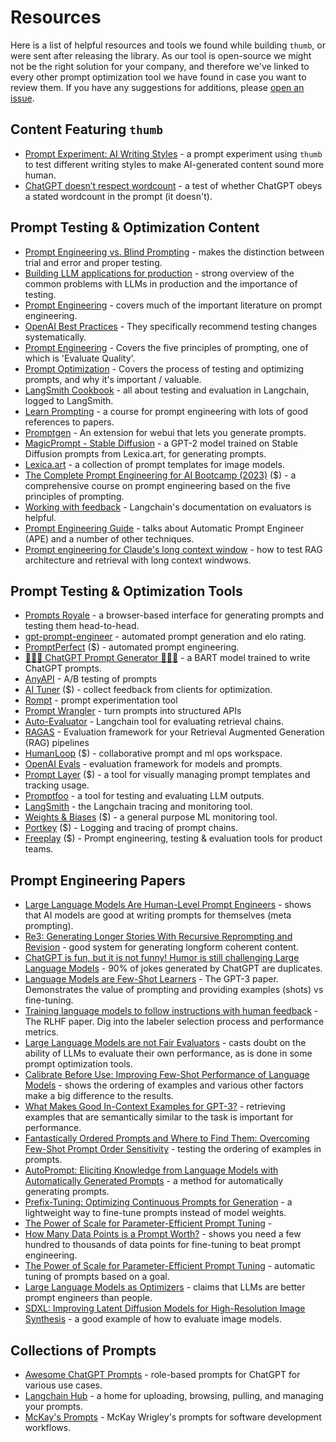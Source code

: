 # Resources
Here is a list of helpful resources and tools we found while building `thumb`, or were sent after releasing the library. As our tool is open-source we might not be the right solution for your company, and therefore we've linked to every other prompt optimization tool we have found in case you want to review them. If you have any suggestions for additions, please [open an issue](/CONTRIBUTING.md). 


## Content Featuring `thumb`
- [Prompt Experiment: AI Writing Styles](https://www.saxifrage.xyz/post/ai-writing-style-prompt-experiment) - a prompt experiment using `thumb` to test different writing styles to make AI-generated content sound more human.
- [ChatGPT doesn’t respect wordcount](https://www.saxifrage.xyz/post/chatgpt-wordcount) - a test of whether ChatGPT obeys a stated wordcount in the prompt (it doesn't).

## Prompt Testing & Optimization Content
- [Prompt Engineering vs. Blind Prompting](https://mitchellh.com/writing/prompt-engineering-vs-blind-prompting) - makes the distinction between trial and error and proper testing.
- [Building LLM applications for production](https://huyenchip.com/2023/04/11/llm-engineering.html) - strong overview of the common problems with LLMs in production and the importance of testing.
- [Prompt Engineering](https://lilianweng.github.io/posts/2023-03-15-prompt-engineering/) - covers much of the important literature on prompt engineering.
- [OpenAI Best Practices](https://platform.openai.com/docs/guides/gpt-best-practices/strategy-test-changes-systematically) - They specifically recommend testing changes systematically.
- [Prompt Engineering](https://www.saxifrage.xyz/post/prompt-engineering) - Covers the five principles of prompting, one of which is 'Evaluate Quality'.
- [Prompt Optimization](https://www.saxifrage.xyz/post/prompt-optimization) - Covers the process of testing and optimizing prompts, and why it's important / valuable.
- [LangSmith Cookbook](https://github.com/langchain-ai/langsmith-cookbook/tree/main) - all about testing and evaluation in Langchain, logged to LangSmith.
- [Learn Prompting](https://learnprompting.org/) - a course for prompt engineering with lots of good references to papers.
- [Promptgen](https://github.com/AUTOMATIC1111/stable-diffusion-webui-promptgen) - An extension for webui that lets you generate prompts.
- [MagicPrompt - Stable Diffusion](https://huggingface.co/Gustavosta/MagicPrompt-Stable-Diffusion) - a GPT-2 model trained on Stable Diffusion prompts from Lexica.art, for generating prompts.
- [Lexica.art](https://lexica.art/) - a collection of prompt templates for image models.
- [The Complete Prompt Engineering for AI Bootcamp (2023)](https://www.udemy.com/course/prompt-engineering-for-ai/) ($) - a comprehensive course on prompt engineering based on the five principles of prompting.
- [Working with feedback](https://docs.smith.langchain.com/evaluation/capturing-feedback) - Langchain's documentation on evaluators is helpful.
- [Prompt Engineering Guide](https://www.promptingguide.ai/techniques/ape) - talks about Automatic Prompt Engineer (APE) and a number of other techniques.
- [Prompt engineering for Claude's long context window](https://www.anthropic.com/index/prompting-long-context) - how to test RAG architecture and retrieval with long context windwows.

## Prompt Testing & Optimization Tools
- [Prompts Royale](https://promptsroyale.com/) - a browser-based interface for generating prompts and testing them head-to-head.
- [gpt-prompt-engineer](https://github.com/mshumer/gpt-prompt-engineer) - automated prompt generation and elo rating.
- [PromptPerfect](https://promptperfect.jina.ai/) ($) - automated prompt engineering.
- [👨🏻‍🎤 ChatGPT Prompt Generator 👨🏻‍🎤](https://huggingface.co/spaces/merve/ChatGPT-prompt-generator) - a BART model trained to write ChatGPT prompts.
- [AnyAPI](https://anyapi.netlify.app/) - A/B testing of prompts
- [AI Tuner](https://www.pulseinsights.com/ai-tuner) ($) - collect feedback from clients for optimization.
- [Rompt](https://rompt.ai/) - prompt experimentation tool
- [Prompt Wrangler](https://prompt-wrangler.com/) - turn prompts into structured APIs
- [Auto-Evaluator](https://autoevaluator.langchain.com/) - Langchain tool for evaluating retrieval chains.
- [RAGAS](https://github.com/explodinggradients/ragas) - Evaluation framework for your Retrieval Augmented Generation (RAG) pipelines
- [HumanLoop](https://humanloop.com/) ($) - collaborative prompt and ml ops workspace.
- [OpenAI Evals](https://github.com/openai/evals) - evaluation framework for models and prompts.
- [Prompt Layer](https://promptlayer.com/) ($) - a tool for visually managing prompt templates and tracking usage.
- [Promptfoo](https://github.com/promptfoo/promptfoo) - a tool for testing and evaluating LLM outputs.
- [LangSmith](https://smith.langchain.com/) - the Langchain tracing and monitoring tool.
- [Weights & Biases](https://wandb.ai/site/) ($) - a general purpose ML monitoring tool.
- [Portkey](https://portkey.ai/) ($) - Logging and tracing of prompt chains.
- [Freeplay](https://freeplay.ai/blog/introducing-freeplay-prompt-engineering-tools-for-product-teams) ($) - Prompt engineering, testing & evaluation tools for product teams.

## Prompt Engineering Papers
- [Large Language Models Are Human-Level Prompt Engineers](https://arxiv.org/abs/2211.01910) - shows that AI models are good at writing prompts for themselves (meta prompting).
- [Re3: Generating Longer Stories With Recursive Reprompting and Revision](https://arxiv.org/abs/2210.06774) - good system for generating longform coherent content.
- [ChatGPT is fun, but it is not funny! Humor is still challenging Large Language Models](https://arxiv.org/abs/2306.04563) - 90% of jokes generated by ChatGPT are duplicates.
- [Language Models are Few-Shot Learners](https://arxiv.org/pdf/2005.14165.pdf) - The GPT-3 paper. Demonstrates the value of prompting and providing examples (shots) vs fine-tuning.
- [Training language models to follow instructions with human feedback](https://arxiv.org/pdf/2203.02155.pdf) - The RLHF paper. Dig into the labeler selection process and performance metrics.
- [Large Language Models are not Fair Evaluators](https://arxiv.org/abs/2305.17926) - casts doubt on the ability of LLMs to evaluate their own performance, as is done in some prompt optimization tools.
- [Calibrate Before Use: Improving Few-Shot Performance of Language Models](https://arxiv.org/abs/2102.09690) - shows the ordering of examples and various other factors make a big difference to the results.
- [What Makes Good In-Context Examples for GPT-3?](https://arxiv.org/abs/2101.06804) - retrieving examples that are semantically similar to the task is important for performance.
- [Fantastically Ordered Prompts and Where to Find Them: Overcoming Few-Shot Prompt Order Sensitivity](https://arxiv.org/abs/2104.08786) - testing the ordering of examples in prompts.
- [AutoPrompt: Eliciting Knowledge from Language Models with Automatically Generated Prompts](https://arxiv.org/abs/2010.15980) - a method for automatically generating prompts.
- [Prefix-Tuning: Optimizing Continuous Prompts for Generation](https://arxiv.org/abs/2101.00190) - a lightweight way to fine-tune prompts instead of model weights.
- [The Power of Scale for Parameter-Efficient Prompt Tuning](https://arxiv.org/abs/2104.08691) - 
- [How Many Data Points is a Prompt Worth?](https://arxiv.org/abs/2103.08493) - shows you need a few hundred to thousands of data points for fine-tuning to beat prompt engineering.
- [The Power of Scale for Parameter-Efficient Prompt Tuning](https://arxiv.org/abs/2104.08691) - automatic tuning of prompts based on a goal.
- [Large Language Models as Optimizers](https://arxiv.org/abs/2309.03409) - claims that LLMs are better prompt engineers than people.
- [SDXL: Improving Latent Diffusion Models for High-Resolution Image Synthesis](https://arxiv.org/abs/2307.01952) - a good example of how to evaluate image models.


## Collections of Prompts
- [Awesome ChatGPT Prompts](https://github.com/f/awesome-chatgpt-prompts) - role-based prompts for ChatGPT for various use cases.
- [Langchain Hub](https://smith.langchain.com/hub?page=1) - a home for uploading, browsing, pulling, and managing your prompts.
- [McKay's Prompts](https://github.com/mckaywrigley/prompts/tree/main) - McKay Wrigley's prompts for software development workflows.